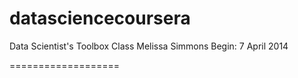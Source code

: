 datasciencecoursera
===================

Data Scientist's Toolbox Class
Melissa Simmons
Begin: 7 April 2014

===================
